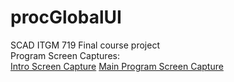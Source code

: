 # procGlobalUI
SCAD ITGM 719 Final course project
<br />
Program Screen Captures:
<br />
[Intro Screen Capture](doc/img/screenCap000.PNG)
[Main Program Screen Capture](doc/img/screenCap001.PNG)
